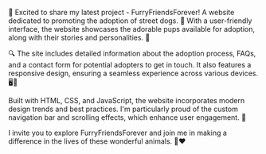 🚀 Excited to share my latest project - FurryFriendsForever! A website dedicated to promoting the adoption of street dogs. 🐾 With a user-friendly interface, the website showcases the adorable pups available for adoption, along with their stories and personalities. 💚

🔍 The site includes detailed information about the adoption process, FAQs, and a contact form for potential adopters to get in touch. It also features a responsive design, ensuring a seamless experience across various devices. 🖥️📱

Built with HTML, CSS, and JavaScript, the website incorporates modern design trends and best practices. I'm particularly proud of the custom navigation bar and scrolling effects, which enhance user engagement. 🌟

I invite you to explore FurryFriendsForever and join me in making a difference in the lives of these wonderful animals. 🐶❤️
